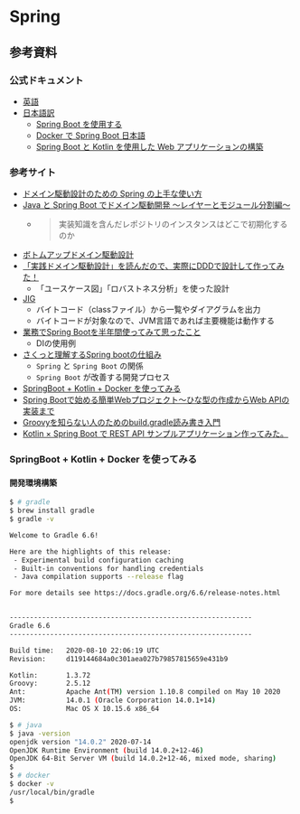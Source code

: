 # Spring

## 参考資料

### 公式ドキュメント

- [英語](https://spring.io/)
- [日本語訳](https://spring.pleiades.io/)
  - [Spring Boot を使用する](https://spring.pleiades.io/spring-boot/docs/current/reference/html/using-spring-boot.html)
  - [Docker で Spring Boot 日本語](https://spring.pleiades.io/guides/gs/spring-boot-docker/)
  - [Spring Boot と Kotlin を使用した Web アプリケーションの構築](https://spring.pleiades.io/guides/tutorials/spring-boot-kotlin/)

### 参考サイト

- [ドメイン駆動設計のための Spring の上手な使い方](https://www.slideshare.net/masuda220/spring-82650951)
- [Java と Spring Boot でドメイン駆動開発 〜レイヤーとモジュール分割編〜](https://qiita.com/sei40kr/items/da8e067287151c0a31c6)
  - > 実装知識を含んだレポジトリのインスタンスはどこで初期化するのか
- [ボトムアップドメイン駆動設計](https://nrslib.com/bottomup-ddd/)
- [「実践ドメイン駆動設計」を読んだので、実際にDDDで設計して作ってみた！](https://qiita.com/APPLE4869/items/d210ddc2cb1bfeea9338)
  - 「ユースケース図」「ロバストネス分析」を使った設計
- [JIG](https://github.com/dddjava/jig)
  - バイトコード（classファイル）から一覧やダイアグラムを出力
  - バイトコードが対象なので、JVM言語であれば主要機能は動作する
- [業務でSpring Bootを半年間使ってみて思ったこと](https://engineering.linecorp.com/ja/blog/spring-boot-job-report/)
  - DIの使用例
- [さくっと理解するSpring bootの仕組み](https://www.slideshare.net/OgawaTakeshi/spring-boot-71285225)
  - `Spring` と `Spring Boot` の関係
  - `Spring Boot` が改善する開発プロセス
- [SpringBoot + Kotlin + Docker を使ってみる](https://qiita.com/qphsmt/items/10520fa92c06df022ef7)
- [Spring Bootで始める簡単Webプロジェクト～ひな型の作成からWeb APIの実装まで](https://codezine.jp/article/detail/11380)
- [Groovyを知らない人のためのbuild.gradle読み書き入門](https://qiita.com/opengl-8080/items/a0bb31fb20cb6505188b)
- [Kotlin × Spring Boot で REST API サンプルアプリケーション作ってみた。](https://qiita.com/yusuke_dev/items/79c980ff7002d68f9aa5)

### SpringBoot + Kotlin + Docker を使ってみる

#### 開発環境構築

```bash
$ # gradle
$ brew install gradle
$ gradle -v

Welcome to Gradle 6.6!

Here are the highlights of this release:
 - Experimental build configuration caching
 - Built-in conventions for handling credentials
 - Java compilation supports --release flag

For more details see https://docs.gradle.org/6.6/release-notes.html


------------------------------------------------------------
Gradle 6.6
------------------------------------------------------------

Build time:   2020-08-10 22:06:19 UTC
Revision:     d119144684a0c301aea027b79857815659e431b9

Kotlin:       1.3.72
Groovy:       2.5.12
Ant:          Apache Ant(TM) version 1.10.8 compiled on May 10 2020
JVM:          14.0.1 (Oracle Corporation 14.0.1+14)
OS:           Mac OS X 10.15.6 x86_64

$ # java
$ java -version
openjdk version "14.0.2" 2020-07-14
OpenJDK Runtime Environment (build 14.0.2+12-46)
OpenJDK 64-Bit Server VM (build 14.0.2+12-46, mixed mode, sharing)
$
$ # docker
$ docker -v
/usr/local/bin/gradle
$
```